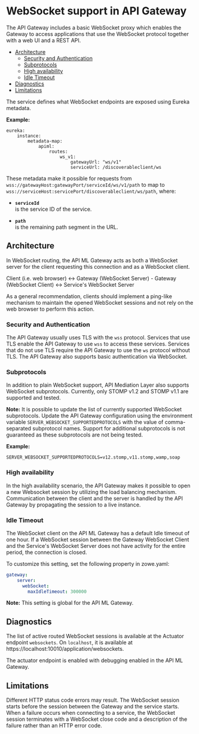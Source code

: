 <!-- omit in toc -->
# WebSocket support in API Gateway

The API Gateway includes a basic WebSocket proxy which enables the Gateway to access applications that use the WebSocket protocol together with a web UI and a REST API.

- [Architecture](#architecture)
  - [Security and Authentication](#security-and-authentication)
  - [Subprotocols](#subprotocols)
  - [High availability](#high-availability)
  - [Idle Timeout](#idle-timeout)
- [Diagnostics](#diagnostics)
- [Limitations](#limitations)

The service defines what WebSocket endpoints are exposed using Eureka metadata.

**Example:**

    eureka:
        instance:
            metadata-map:
                apiml:
                    routes:
                        ws_v1:
                            gatewayUrl: "ws/v1"
                            serviceUrl: /discoverableclient/ws

These metadata make it possible for requests from `wss://gatewayHost:gatewayPort/serviceId/ws/v1/path` to map to `wss://serviceHost:servicePort/discoverableclient/ws/path`, where:

* **`serviceId`**  
  is the service ID of the service.
  
* **`path`**  
  is the remaining path segment in the URL.

## Architecture

In WebSocket routing, the API ML Gateway acts as both a WebSocket server for the client requesting this connection and as a WebSocket client.

Client (i.e. web browser) <-> Gateway (WebSocket Server) - Gateway (WebSocket Client) <-> Service's WebSocket Server

As a general recommendation, clients should implement a ping-like mechanism to maintain the opened WebSocket sessions and not rely on the web browser to perform this action.

### Security and Authentication

The API Gateway usually uses TLS with the `wss` protocol. Services that use TLS enable the API Gateway to use `wss` to access these services. Services that do not use TLS require the API Gateway to use the `ws` protocol without TLS.
The API Gateway also supports basic authentication via WebSocket.

### Subprotocols

In addition to plain WebSocket support, API Mediation Layer also supports WebSocket subprotocols. Currently, only STOMP v1.2 and STOMP v1.1 are supported and tested. 

**Note:** It is possible to update the list of currently supported WebSocket subprotocols. Update the API Gateway configuration using the environment variable `SERVER_WEBSOCKET_SUPPORTEDPROTOCOLS` with the value of comma-separated subprotocol names. Support for additional subprotocols is not guaranteed as these subprotocols are not being tested.

 **Example:**

```
SERVER_WEBSOCKET_SUPPORTEDPROTOCOLS=v12.stomp,v11.stomp,wamp,soap
```

### High availability

In the high availability scenario, the API Gateway makes it possible to open a new Websocket session by utilizing the load balancing mechanism. 
Communication between the client and the server is handled by the API Gateway by propagating the session to a live instance.

### Idle Timeout

The WebSocket client on the API ML Gateway has a default Idle timeout of one hour. If a WebSocket session between the Gateway WebSocket Client and the Service's WebSocket Server does not have activity for the entire period, the connection is closed.

To customize this setting, set the following property in zowe.yaml:

```yaml
gateway:
    server:
      webSocket:
        maxIdleTimeout: 300000
```

**Note:** This setting is global for the API ML Gateway.

## Diagnostics

The list of active routed WebSocket sessions is available at the Actuator endpoint `websockets`. On `localhost`, it is available at https://localhost:10010/application/websockets.

The actuator endpoint is enabled with debugging enabled in the API ML Gateway.

## Limitations

Different HTTP status code errors may result. The WebSocket session starts before the session between the Gateway and the service starts. When a failure occurs when connecting to a service, the WebSocket session terminates with a WebSocket close code and a description of the failure rather than an HTTP error code.
